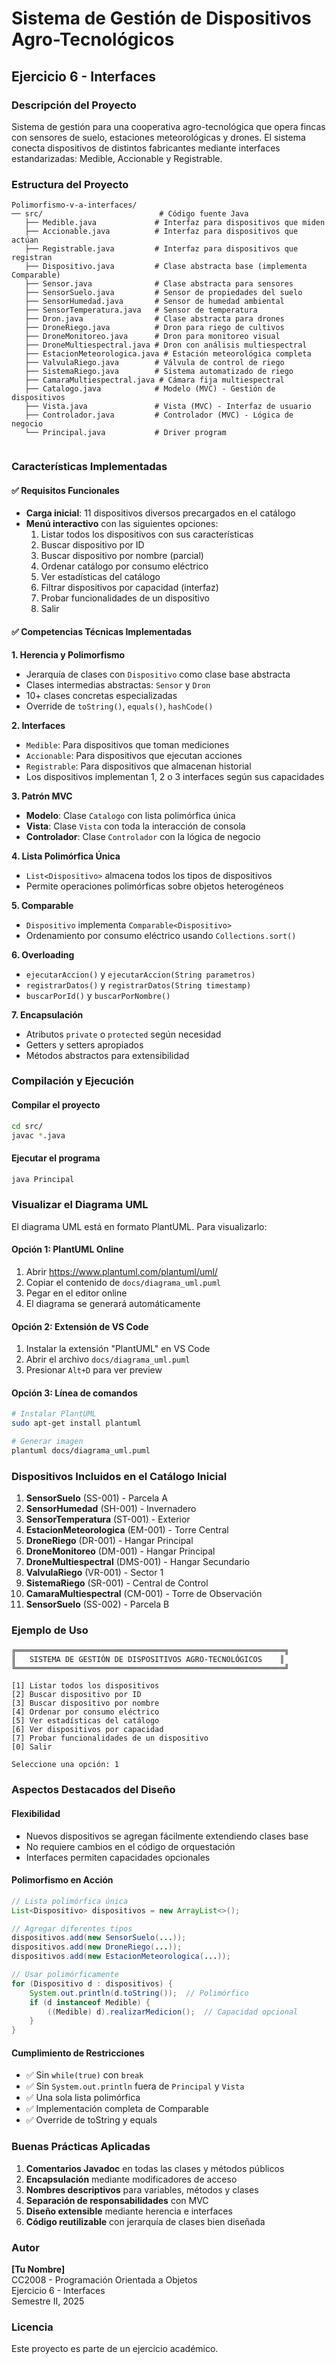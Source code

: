 # Sistema de Gestión de Dispositivos Agro-Tecnológicos
## Ejercicio 6 - Interfaces

### Descripción del Proyecto

Sistema de gestión para una cooperativa agro-tecnológica que opera fincas con sensores de suelo, estaciones meteorológicas y drones. El sistema conecta dispositivos de distintos fabricantes mediante interfaces estandarizadas: Medible, Accionable y Registrable.

### Estructura del Proyecto

```
Polimorfismo-v-a-interfaces/
── src/                          # Código fuente Java
   ├── Medible.java             # Interfaz para dispositivos que miden
   ├── Accionable.java          # Interfaz para dispositivos que actúan
   ├── Registrable.java         # Interfaz para dispositivos que registran
   ├── Dispositivo.java         # Clase abstracta base (implementa Comparable)
   ├── Sensor.java              # Clase abstracta para sensores
   ├── SensorSuelo.java         # Sensor de propiedades del suelo
   ├── SensorHumedad.java       # Sensor de humedad ambiental
   ├── SensorTemperatura.java   # Sensor de temperatura
   ├── Dron.java                # Clase abstracta para drones
   ├── DroneRiego.java          # Dron para riego de cultivos
   ├── DroneMonitoreo.java      # Dron para monitoreo visual
   ├── DroneMultiespectral.java # Dron con análisis multiespectral
   ├── EstacionMeteorologica.java # Estación meteorológica completa
   ├── ValvulaRiego.java        # Válvula de control de riego
   ├── SistemaRiego.java        # Sistema automatizado de riego
   ├── CamaraMultiespectral.java # Cámara fija multiespectral
   ├── Catalogo.java            # Modelo (MVC) - Gestión de dispositivos
   ├── Vista.java               # Vista (MVC) - Interfaz de usuario
   ├── Controlador.java         # Controlador (MVC) - Lógica de negocio
   └── Principal.java           # Driver program


```

### Características Implementadas

#### ✅ Requisitos Funcionales
- **Carga inicial**: 11 dispositivos diversos precargados en el catálogo
- **Menú interactivo** con las siguientes opciones:
  1. Listar todos los dispositivos con sus características
  2. Buscar dispositivo por ID
  3. Buscar dispositivo por nombre (parcial)
  4. Ordenar catálogo por consumo eléctrico
  5. Ver estadísticas del catálogo
  6. Filtrar dispositivos por capacidad (interfaz)
  7. Probar funcionalidades de un dispositivo
  0. Salir

#### ✅ Competencias Técnicas Implementadas

**1. Herencia y Polimorfismo**
- Jerarquía de clases con `Dispositivo` como clase base abstracta
- Clases intermedias abstractas: `Sensor` y `Dron`
- 10+ clases concretas especializadas
- Override de `toString()`, `equals()`, `hashCode()`

**2. Interfaces**
- `Medible`: Para dispositivos que toman mediciones
- `Accionable`: Para dispositivos que ejecutan acciones
- `Registrable`: Para dispositivos que almacenan historial
- Los dispositivos implementan 1, 2 o 3 interfaces según sus capacidades

**3. Patrón MVC**
- **Modelo**: Clase `Catalogo` con lista polimórfica única
- **Vista**: Clase `Vista` con toda la interacción de consola
- **Controlador**: Clase `Controlador` con la lógica de negocio

**4. Lista Polimórfica Única**
- `List<Dispositivo>` almacena todos los tipos de dispositivos
- Permite operaciones polimórficas sobre objetos heterogéneos

**5. Comparable**
- `Dispositivo` implementa `Comparable<Dispositivo>`
- Ordenamiento por consumo eléctrico usando `Collections.sort()`

**6. Overloading**
- `ejecutarAccion()` y `ejecutarAccion(String parametros)`
- `registrarDatos()` y `registrarDatos(String timestamp)`
- `buscarPorId()` y `buscarPorNombre()`

**7. Encapsulación**
- Atributos `private` o `protected` según necesidad
- Getters y setters apropiados
- Métodos abstractos para extensibilidad

### Compilación y Ejecución

#### Compilar el proyecto
```bash
cd src/
javac *.java
```

#### Ejecutar el programa
```bash
java Principal
```

### Visualizar el Diagrama UML

El diagrama UML está en formato PlantUML. Para visualizarlo:

#### Opción 1: PlantUML Online
1. Abrir https://www.plantuml.com/plantuml/uml/
2. Copiar el contenido de `docs/diagrama_uml.puml`
3. Pegar en el editor online
4. El diagrama se generará automáticamente

#### Opción 2: Extensión de VS Code
1. Instalar la extensión "PlantUML" en VS Code
2. Abrir el archivo `docs/diagrama_uml.puml`
3. Presionar `Alt+D` para ver preview

#### Opción 3: Línea de comandos
```bash
# Instalar PlantUML
sudo apt-get install plantuml

# Generar imagen
plantuml docs/diagrama_uml.puml
```

### Dispositivos Incluidos en el Catálogo Inicial

1. **SensorSuelo** (SS-001) - Parcela A
2. **SensorHumedad** (SH-001) - Invernadero
3. **SensorTemperatura** (ST-001) - Exterior
4. **EstacionMeteorologica** (EM-001) - Torre Central
5. **DroneRiego** (DR-001) - Hangar Principal
6. **DroneMonitoreo** (DM-001) - Hangar Principal
7. **DroneMultiespectral** (DMS-001) - Hangar Secundario
8. **ValvulaRiego** (VR-001) - Sector 1
9. **SistemaRiego** (SR-001) - Central de Control
10. **CamaraMultiespectral** (CM-001) - Torre de Observación
11. **SensorSuelo** (SS-002) - Parcela B

### Ejemplo de Uso

```
╔════════════════════════════════════════════════════════════╗
║   SISTEMA DE GESTIÓN DE DISPOSITIVOS AGRO-TECNOLÓGICOS    ║
╚════════════════════════════════════════════════════════════╝

[1] Listar todos los dispositivos
[2] Buscar dispositivo por ID
[3] Buscar dispositivo por nombre
[4] Ordenar por consumo eléctrico
[5] Ver estadísticas del catálogo
[6] Ver dispositivos por capacidad
[7] Probar funcionalidades de un dispositivo
[0] Salir

Seleccione una opción: 1
```

### Aspectos Destacados del Diseño

#### Flexibilidad
- Nuevos dispositivos se agregan fácilmente extendiendo clases base
- No requiere cambios en el código de orquestación
- Interfaces permiten capacidades opcionales

#### Polimorfismo en Acción
```java
// Lista polimórfica única
List<Dispositivo> dispositivos = new ArrayList<>();

// Agregar diferentes tipos
dispositivos.add(new SensorSuelo(...));
dispositivos.add(new DroneRiego(...));
dispositivos.add(new EstacionMeteorologica(...));

// Usar polimórficamente
for (Dispositivo d : dispositivos) {
    System.out.println(d.toString());  // Polimórfico
    if (d instanceof Medible) {
        ((Medible) d).realizarMedicion();  // Capacidad opcional
    }
}
```

#### Cumplimiento de Restricciones
- ✅ Sin `while(true)` con `break`
- ✅ Sin `System.out.println` fuera de `Principal` y `Vista`
- ✅ Una sola lista polimórfica
- ✅ Implementación completa de Comparable
- ✅ Override de toString y equals

### Buenas Prácticas Aplicadas

1. **Comentarios Javadoc** en todas las clases y métodos públicos
2. **Encapsulación** mediante modificadores de acceso
3. **Nombres descriptivos** para variables, métodos y clases
4. **Separación de responsabilidades** con MVC
5. **Diseño extensible** mediante herencia e interfaces
6. **Código reutilizable** con jerarquía de clases bien diseñada

### Autor

**[Tu Nombre]**  
CC2008 - Programación Orientada a Objetos  
Ejercicio 6 - Interfaces  
Semestre II, 2025

### Licencia

Este proyecto es parte de un ejercicio académico.
